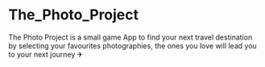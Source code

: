 # The_Photo_Project

The Photo Project is a small game App to find your next travel destination by selecting your favourites photographies,
the ones you love will lead you to your next journey ✈ 


